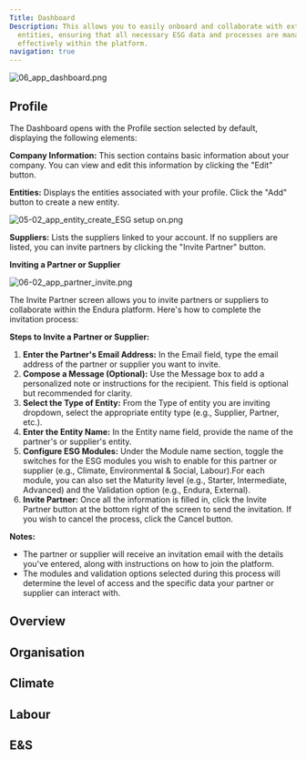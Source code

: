 ```yaml
---
Title: Dashboard
Description: This allows you to easily onboard and collaborate with external
  entities, ensuring that all necessary ESG data and processes are managed
  effectively within the platform.
navigation: true
---
```


![06\_app\_dashboard.png](06_app_dashboard.png)

## Profile

The Dashboard opens with the Profile section selected by default, displaying the following elements:

**Company Information:** This section contains basic information about your company. You can view and edit this information by clicking the "Edit" button.

**Entities:** Displays the entities associated with your profile. Click the "Add" button to create a new entity.

![05-02\_app\_entity\_create\_ESG setup on.png](05-02_app_entity_create_ESG_setup_on.png)

**Suppliers:** Lists the suppliers linked to your account. If no suppliers are listed, you can invite partners by clicking the "Invite Partner" button.

**Inviting a Partner or Supplier**

![06-02\_app\_partner\_invite.png](06-02_app_partner_invite.png)

The Invite Partner screen allows you to invite partners or suppliers to collaborate within the Endura platform. Here's how to complete the invitation process:

**Steps to Invite a Partner or Supplier:**

1. **Enter the Partner's Email Address:** In the Email field, type the email address of the partner or supplier you want to invite.
2. **Compose a Message (Optional):** Use the Message box to add a personalized note or instructions for the recipient. This field is optional but recommended for clarity.
3. **Select the Type of Entity:** From the Type of entity you are inviting dropdown, select the appropriate entity type (e.g., Supplier, Partner, etc.).
4. **Enter the Entity Name:** In the Entity name field, provide the name of the partner's or supplier's entity.
5. **Configure ESG Modules:** Under the Module name section, toggle the switches for the ESG modules you wish to enable for this partner or supplier (e.g., Climate, Environmental & Social, Labour).For each module, you can also set the Maturity level (e.g., Starter, Intermediate, Advanced) and the Validation option (e.g., Endura, External).
6. **Invite Partner:** Once all the information is filled in, click the Invite Partner button at the bottom right of the screen to send the invitation. If you wish to cancel the process, click the Cancel button.

**Notes:**

- The partner or supplier will receive an invitation email with the details you've entered, along with instructions on how to join the platform.
- The modules and validation options selected during this process will determine the level of access and the specific data your partner or supplier can interact with.

## Overview

## Organisation

## Climate

## Labour

## E\&S
